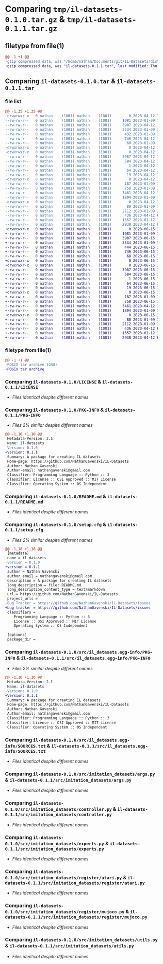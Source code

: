 # Comparing `tmp/il-datasets-0.1.0.tar.gz` & `tmp/il-datasets-0.1.1.tar.gz`

## filetype from file(1)

```diff
@@ -1 +1 @@
-gzip compressed data, was "/home/nathan/Documents/git/IL-Datasets/dist/.tmp-6a75dv6h/il-datasets-0.1.0.tar", last modified: Wed Apr 12 10:13:30 2023, max compression
+gzip compressed data, was "il-datasets-0.1.1.tar", last modified: Thu Jun 15 13:12:32 2023, max compression
```

## Comparing `il-datasets-0.1.0.tar` & `il-datasets-0.1.1.tar`

### file list

```diff
@@ -1,25 +1,25 @@
-drwxrwxr-x   0 nathan    (1001) nathan    (1001)        0 2023-04-12 10:13:30.000000 il-datasets-0.1.0/
--rw-rw-r--   0 nathan    (1001) nathan    (1001)     1081 2023-01-09 12:54:57.000000 il-datasets-0.1.0/LICENSE
--rw-rw-r--   0 nathan    (1001) nathan    (1001)     3987 2023-04-12 10:13:30.000000 il-datasets-0.1.0/PKG-INFO
--rw-rw-r--   0 nathan    (1001) nathan    (1001)     3534 2023-01-09 12:54:57.000000 il-datasets-0.1.0/README.md
--rw-rw-r--   0 nathan    (1001) nathan    (1001)      432 2023-01-09 12:54:57.000000 il-datasets-0.1.0/pyproject.toml
--rw-rw-r--   0 nathan    (1001) nathan    (1001)      746 2023-04-12 10:13:30.000000 il-datasets-0.1.0/setup.cfg
--rw-rw-r--   0 nathan    (1001) nathan    (1001)       68 2023-01-09 12:54:57.000000 il-datasets-0.1.0/setup.py
-drwxrwxr-x   0 nathan    (1001) nathan    (1001)        0 2023-04-12 10:13:30.000000 il-datasets-0.1.0/src/
-drwxrwxr-x   0 nathan    (1001) nathan    (1001)        0 2023-04-12 10:13:30.000000 il-datasets-0.1.0/src/il_datasets.egg-info/
--rw-rw-r--   0 nathan    (1001) nathan    (1001)     3987 2023-04-12 10:13:30.000000 il-datasets-0.1.0/src/il_datasets.egg-info/PKG-INFO
--rw-rw-r--   0 nathan    (1001) nathan    (1001)      584 2023-04-12 10:13:30.000000 il-datasets-0.1.0/src/il_datasets.egg-info/SOURCES.txt
--rw-rw-r--   0 nathan    (1001) nathan    (1001)        1 2023-04-12 10:13:30.000000 il-datasets-0.1.0/src/il_datasets.egg-info/dependency_links.txt
--rw-rw-r--   0 nathan    (1001) nathan    (1001)       64 2023-04-12 10:13:30.000000 il-datasets-0.1.0/src/il_datasets.egg-info/requires.txt
--rw-rw-r--   0 nathan    (1001) nathan    (1001)       19 2023-04-12 10:13:30.000000 il-datasets-0.1.0/src/il_datasets.egg-info/top_level.txt
-drwxrwxr-x   0 nathan    (1001) nathan    (1001)        0 2023-04-12 10:13:30.000000 il-datasets-0.1.0/src/imitation_datasets/
--rw-rw-r--   0 nathan    (1001) nathan    (1001)      187 2023-01-09 12:54:57.000000 il-datasets-0.1.0/src/imitation_datasets/__init__.py
--rw-rw-r--   0 nathan    (1001) nathan    (1001)      758 2023-01-09 12:54:57.000000 il-datasets-0.1.0/src/imitation_datasets/args.py
--rw-rw-r--   0 nathan    (1001) nathan    (1001)     3461 2023-04-12 10:04:01.000000 il-datasets-0.1.0/src/imitation_datasets/controller.py
--rw-rw-r--   0 nathan    (1001) nathan    (1001)     1894 2023-01-09 12:54:57.000000 il-datasets-0.1.0/src/imitation_datasets/experts.py
-drwxrwxr-x   0 nathan    (1001) nathan    (1001)        0 2023-04-12 10:13:30.000000 il-datasets-0.1.0/src/imitation_datasets/register/
--rw-rw-r--   0 nathan    (1001) nathan    (1001)       80 2023-01-09 12:54:57.000000 il-datasets-0.1.0/src/imitation_datasets/register/__init__.py
--rw-rw-r--   0 nathan    (1001) nathan    (1001)     2112 2023-01-09 12:54:57.000000 il-datasets-0.1.0/src/imitation_datasets/register/atari.py
--rw-rw-r--   0 nathan    (1001) nathan    (1001)      436 2023-04-12 09:47:37.000000 il-datasets-0.1.0/src/imitation_datasets/register/classic.py
--rw-rw-r--   0 nathan    (1001) nathan    (1001)     1357 2023-01-12 10:29:09.000000 il-datasets-0.1.0/src/imitation_datasets/register/mujoco.py
--rw-rw-r--   0 nathan    (1001) nathan    (1001)     2938 2023-04-12 09:57:05.000000 il-datasets-0.1.0/src/imitation_datasets/utils.py
+drwxrwxr-x   0 nathan    (1001) nathan    (1001)        0 2023-06-15 13:12:32.675661 il-datasets-0.1.1/
+-rw-rw-r--   0 nathan    (1001) nathan    (1001)     1081 2023-01-09 12:54:57.000000 il-datasets-0.1.1/LICENSE
+-rw-rw-r--   0 nathan    (1001) nathan    (1001)     3987 2023-06-15 13:12:32.675661 il-datasets-0.1.1/PKG-INFO
+-rw-rw-r--   0 nathan    (1001) nathan    (1001)     3534 2023-01-09 12:54:57.000000 il-datasets-0.1.1/README.md
+-rw-rw-r--   0 nathan    (1001) nathan    (1001)      444 2023-06-15 13:11:16.000000 il-datasets-0.1.1/pyproject.toml
+-rw-rw-r--   0 nathan    (1001) nathan    (1001)      746 2023-06-15 13:12:32.675661 il-datasets-0.1.1/setup.cfg
+-rw-rw-r--   0 nathan    (1001) nathan    (1001)       68 2023-06-15 12:30:41.000000 il-datasets-0.1.1/setup.py
+drwxrwxr-x   0 nathan    (1001) nathan    (1001)        0 2023-06-15 13:12:32.671661 il-datasets-0.1.1/src/
+drwxrwxr-x   0 nathan    (1001) nathan    (1001)        0 2023-06-15 13:12:32.675661 il-datasets-0.1.1/src/il_datasets.egg-info/
+-rw-rw-r--   0 nathan    (1001) nathan    (1001)     3987 2023-06-15 13:12:32.000000 il-datasets-0.1.1/src/il_datasets.egg-info/PKG-INFO
+-rw-rw-r--   0 nathan    (1001) nathan    (1001)      584 2023-06-15 13:12:32.000000 il-datasets-0.1.1/src/il_datasets.egg-info/SOURCES.txt
+-rw-rw-r--   0 nathan    (1001) nathan    (1001)        1 2023-06-15 13:12:32.000000 il-datasets-0.1.1/src/il_datasets.egg-info/dependency_links.txt
+-rw-rw-r--   0 nathan    (1001) nathan    (1001)       64 2023-06-15 13:12:32.000000 il-datasets-0.1.1/src/il_datasets.egg-info/requires.txt
+-rw-rw-r--   0 nathan    (1001) nathan    (1001)       19 2023-06-15 13:12:32.000000 il-datasets-0.1.1/src/il_datasets.egg-info/top_level.txt
+drwxrwxr-x   0 nathan    (1001) nathan    (1001)        0 2023-06-15 13:12:32.675661 il-datasets-0.1.1/src/imitation_datasets/
+-rw-rw-r--   0 nathan    (1001) nathan    (1001)      187 2023-01-09 12:54:57.000000 il-datasets-0.1.1/src/imitation_datasets/__init__.py
+-rw-rw-r--   0 nathan    (1001) nathan    (1001)      758 2023-06-15 12:22:01.000000 il-datasets-0.1.1/src/imitation_datasets/args.py
+-rw-rw-r--   0 nathan    (1001) nathan    (1001)     3461 2023-04-12 10:04:01.000000 il-datasets-0.1.1/src/imitation_datasets/controller.py
+-rw-rw-r--   0 nathan    (1001) nathan    (1001)     1894 2023-01-09 12:54:57.000000 il-datasets-0.1.1/src/imitation_datasets/experts.py
+drwxrwxr-x   0 nathan    (1001) nathan    (1001)        0 2023-06-15 13:12:32.675661 il-datasets-0.1.1/src/imitation_datasets/register/
+-rw-rw-r--   0 nathan    (1001) nathan    (1001)       80 2023-01-09 12:54:57.000000 il-datasets-0.1.1/src/imitation_datasets/register/__init__.py
+-rw-rw-r--   0 nathan    (1001) nathan    (1001)     2112 2023-01-09 12:54:57.000000 il-datasets-0.1.1/src/imitation_datasets/register/atari.py
+-rw-rw-r--   0 nathan    (1001) nathan    (1001)      436 2023-04-12 09:47:37.000000 il-datasets-0.1.1/src/imitation_datasets/register/classic.py
+-rw-rw-r--   0 nathan    (1001) nathan    (1001)     1357 2023-01-12 10:29:09.000000 il-datasets-0.1.1/src/imitation_datasets/register/mujoco.py
+-rw-rw-r--   0 nathan    (1001) nathan    (1001)     2938 2023-04-12 09:57:05.000000 il-datasets-0.1.1/src/imitation_datasets/utils.py
```

### filetype from file(1)

```diff
@@ -1 +1 @@
-POSIX tar archive (GNU)
+POSIX tar archive
```

### Comparing `il-datasets-0.1.0/LICENSE` & `il-datasets-0.1.1/LICENSE`

 * *Files identical despite different names*

### Comparing `il-datasets-0.1.0/PKG-INFO` & `il-datasets-0.1.1/PKG-INFO`

 * *Files 2% similar despite different names*

```diff
@@ -1,10 +1,10 @@
 Metadata-Version: 2.1
 Name: il-datasets
-Version: 0.1.0
+Version: 0.1.1
 Summary: A package for creating IL datasets
 Home-page: https://github.com/NathanGavenski/IL-Datasets
 Author: Nathan Gavenski
 Author-email: nathangavenski@gmail.com
 Classifier: Programming Language :: Python :: 3
 Classifier: License :: OSI Approved :: MIT License
 Classifier: Operating System :: OS Independent
```

### Comparing `il-datasets-0.1.0/README.md` & `il-datasets-0.1.1/README.md`

 * *Files identical despite different names*

### Comparing `il-datasets-0.1.0/setup.cfg` & `il-datasets-0.1.1/setup.cfg`

 * *Files 2% similar despite different names*

```diff
@@ -1,18 +1,18 @@
 [metadata]
 name = il-datasets
-version = 0.1.0
+version = 0.1.1
 author = Nathan Gavenski
 author_email = nathangavenski@gmail.com
 description = A package for creating IL datasets
 long_description = file: README.md
 long_description_content_type = text/markdown
 url = https://github.com/NathanGavenski/IL-Datasets
 project_urls = 
-Bug Tracker = https://github.com/NathanGavenski/IL-Datasets/issues
+bug tracker = https://github.com/NathanGavenski/IL-Datasets/issues
 classifiers = 
 	Programming Language :: Python :: 3
 	License :: OSI Approved :: MIT License
 	Operating System :: OS Independent
 
 [options]
 package_dir =
```

### Comparing `il-datasets-0.1.0/src/il_datasets.egg-info/PKG-INFO` & `il-datasets-0.1.1/src/il_datasets.egg-info/PKG-INFO`

 * *Files 2% similar despite different names*

```diff
@@ -1,10 +1,10 @@
 Metadata-Version: 2.1
 Name: il-datasets
-Version: 0.1.0
+Version: 0.1.1
 Summary: A package for creating IL datasets
 Home-page: https://github.com/NathanGavenski/IL-Datasets
 Author: Nathan Gavenski
 Author-email: nathangavenski@gmail.com
 Classifier: Programming Language :: Python :: 3
 Classifier: License :: OSI Approved :: MIT License
 Classifier: Operating System :: OS Independent
```

### Comparing `il-datasets-0.1.0/src/il_datasets.egg-info/SOURCES.txt` & `il-datasets-0.1.1/src/il_datasets.egg-info/SOURCES.txt`

 * *Files identical despite different names*

### Comparing `il-datasets-0.1.0/src/imitation_datasets/args.py` & `il-datasets-0.1.1/src/imitation_datasets/args.py`

 * *Files identical despite different names*

### Comparing `il-datasets-0.1.0/src/imitation_datasets/controller.py` & `il-datasets-0.1.1/src/imitation_datasets/controller.py`

 * *Files identical despite different names*

### Comparing `il-datasets-0.1.0/src/imitation_datasets/experts.py` & `il-datasets-0.1.1/src/imitation_datasets/experts.py`

 * *Files identical despite different names*

### Comparing `il-datasets-0.1.0/src/imitation_datasets/register/atari.py` & `il-datasets-0.1.1/src/imitation_datasets/register/atari.py`

 * *Files identical despite different names*

### Comparing `il-datasets-0.1.0/src/imitation_datasets/register/mujoco.py` & `il-datasets-0.1.1/src/imitation_datasets/register/mujoco.py`

 * *Files identical despite different names*

### Comparing `il-datasets-0.1.0/src/imitation_datasets/utils.py` & `il-datasets-0.1.1/src/imitation_datasets/utils.py`

 * *Files identical despite different names*

